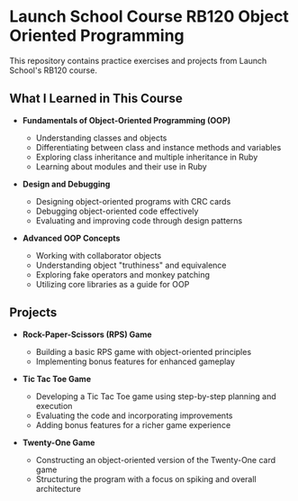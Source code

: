# Launch School Course RB120 Object Oriented Programming

This repository contains practice exercises and projects from Launch School's RB120 course.

## What I Learned in This Course

- **Fundamentals of Object-Oriented Programming (OOP)**

  - Understanding classes and objects
  - Differentiating between class and instance methods and variables
  - Exploring class inheritance and multiple inheritance in Ruby
  - Learning about modules and their use in Ruby

- **Design and Debugging**

  - Designing object-oriented programs with CRC cards
  - Debugging object-oriented code effectively
  - Evaluating and improving code through design patterns

- **Advanced OOP Concepts**
  - Working with collaborator objects
  - Understanding object "truthiness" and equivalence
  - Exploring fake operators and monkey patching
  - Utilizing core libraries as a guide for OOP

## Projects

- **Rock-Paper-Scissors (RPS) Game**

  - Building a basic RPS game with object-oriented principles
  - Implementing bonus features for enhanced gameplay

- **Tic Tac Toe Game**

  - Developing a Tic Tac Toe game using step-by-step planning and execution
  - Evaluating the code and incorporating improvements
  - Adding bonus features for a richer game experience

- **Twenty-One Game**
  - Constructing an object-oriented version of the Twenty-One card game
  - Structuring the program with a focus on spiking and overall architecture
